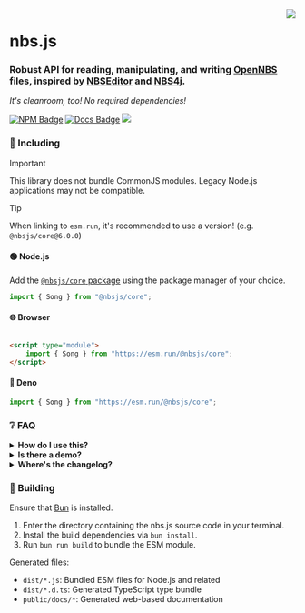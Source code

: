 [Docs]: https://encode42.github.io/nbs.js/docs/

[Docs Badge]: https://cdn.jsdelivr.net/npm/@intergrav/devins-badges@3/assets/cozy/documentation/ghpages_vector.svg

[NPM]: https://www.npmjs.com/package/@nbsjs/core

[NPM Badge]: https://cdn.jsdelivr.net/npm/@intergrav/devins-badges@3/assets/cozy/available/npm_vector.svg

[Support]: https://encode42.dev/support

[Support Badge]: https://cdn.jsdelivr.net/npm/@intergrav/devins-badges@3/assets/cozy/social/discord-plural_vector.svg

[Changelog]: changelog.md

<img src=".github/assets/badge-lq.png" align="right" id="header">

# nbs.js
### Robust API for reading, manipulating, and writing [OpenNBS](https://opennbs.org) files, inspired by [NBSEditor](https://github.com/TheGreatFoxxy/NBSEditor/blob/408e3e58058bd72286fc7e9740d62a39a0c919dd/src/NBS.js) and [NBS4j](https://github.com/koca2000/NBS4j).

*It's cleanroom, too! No required dependencies!*

[![NPM Badge]][NPM] [![Docs Badge]][Docs] [![][Support Badge]][Support]

### 🔧 Including
> [!IMPORTANT]  
> This library does not bundle CommonJS modules. Legacy Node.js applications may not be compatible.

> [!TIP]
> When linking to `esm.run`, it's recommended to use a version! (e.g. `@nbsjs/core@6.0.0`)

#### 🟢 Node.js
Add the [`@nbsjs/core` package][NPM] using the package manager of your choice.

```js
import { Song } from "@nbsjs/core";
```

#### 🌐 Browser
```html

<script type="module">
	import { Song } from "https://esm.run/@nbsjs/core";
</script>
```

#### 🦕 Deno
```js
import { Song } from "https://esm.run/@nbsjs/core";
```

### ❔ FAQ
<details>
<summary>
<b>How do I use this?</b>
</summary>

[Install nbs.js for your platform](#-including), then refer to the [documentation][Docs] and examples below.

There are more examples designed for use with Node.js in the [examples directory](/examples)!

<details>
<summary>
🟢 Node.js
</summary>

```js
import { readFileSync } from "node:fs";
import { fromArrayBuffer } from "@nbsjs/core";

const songFile = readFileSync("song.nbs"); // Read the selected NBS file
const buffer = new Uint8Array(songFile).buffer; // Convert it into an ArrayBuffer
const song = fromArrayBuffer(buffer); // Parse the buffer

console.dir(song);
```
</details>

<details>
<summary>
🌐 Browser
</summary>

```html
<input type="file" id="file-input">

<script type="module">
	import { fromArrayBuffer } from "https://esm.run/@nbsjs/core"

	window.addEventListener("load", () => {
		const input = document.getElementById("file-input");

		// Initialize file input
		input.addEventListener("change", () => {
			const songFile = input.files[0]; // Read the selected NBS file
			songFile.arrayBuffer().then(buffer => { // Convert it into an ArrayBuffer
				const song = fromArrayBuffer(buffer); // Parse the buffer

				console.dir(song);
			});
		});
	});
</script>
```
</details>

<details>
<summary>
🦕 Deno
</summary>

```js
import { fromArrayBuffer } from "https://esm.run/@nbsjs/core";

const songFile = await Deno.readFile("song.nbs"); // Read the selected NBS file
const buffer = new Uint8Array(songFile).buffer; // Convert it into an ArrayBuffer
const song = fromArrayBuffer(buffer); // Parse the buffer

console.dir(song);
```
</details>
</details>

<details>
<summary>
<b>Is there a demo?</b>
</summary>

Currently, a website to demonstrate usage of the library does not exist. However, this repository contains [tests](/tests) that could be used as examples, and [actual examples designed for Node.js and similar](/examples).
</details>

<details>
<summary>
<b>Where's the changelog?</b>
</summary>

I don't create GitHub releases, but I do keep a changelog [here][Changelog]!
</details>

### 🔨 Building
Ensure that [Bun](https://bun.sh) is installed.

1. Enter the directory containing the nbs.js source code in your terminal.
2. Install the build dependencies via `bun install`.
3. Run `bun run build` to bundle the ESM module.

Generated files:
- `dist/*.js`: Bundled ESM files for Node.js and related
- `dist/*.d.ts`: Generated TypeScript type bundle
- `public/docs/*`: Generated web-based documentation
